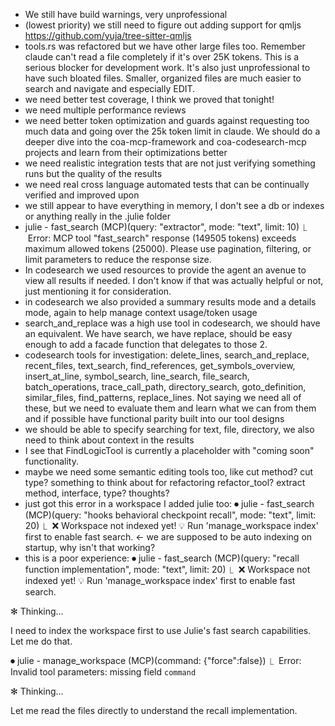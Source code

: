 * We still have build warnings, very unprofessional
* (lowest priority) we still need to figure out adding support for qmljs https://github.com/yuja/tree-sitter-qmljs
* tools.rs was refactored but we have other large files too. Remember claude can't read a file completely if it's over 25K tokens. This is a serious blocker for development work. It's also just unprofessional to have such bloated files. Smaller, organized files are much easier to search and navigate and especially EDIT.
* we need better test coverage, I think we proved that tonight!
* we need multiple performance reviews
* we need better token optimization and guards against requesting too much data and going over the 25k token limit in claude. We should do a deeper dive into the coa-mcp-framework and coa-codesearch-mcp projects and learn from their optimizations better
* we need realistic integration tests that are not just verifying something runs but the quality of the results
* we need real cross language automated tests that can be continually verified and improved upon
* we still appear to have everything in memory, I don't see a db or indexes or anything really in the .julie folder
*  julie - fast_search (MCP)(query: "extractor", mode: "text", limit: 10)
  ⎿  Error: MCP tool "fast_search" response (149505 tokens) exceeds maximum allowed tokens (25000). Please use pagination, filtering, or limit
     parameters to reduce the response size.
* In codesearch we used resources to provide the agent an avenue to view all results if needed. I don't know if that was actually helpful or not, just mentioning it for consideration.
* in codesearch we also provided a summary results mode and a details mode, again to help manage context usage/token usage
* search_and_replace was a high use tool in codesearch, we should have an equivalent. We have search, we have replace, should be easy enough to add a facade function that delegates to those 2.
* codesearch tools for investigation: delete_lines, search_and_replace, recent_files, text_search, find_references, get_symbols_overview, insert_at_line, symbol_search, line_search, file_search, batch_operations, trace_call_path, directory_search, goto_definition, similar_files, find_patterns, replace_lines. Not saying we need all of these, but we need to evaluate them and learn what we can from them and if possible have functional parity built into our tool designs
* we should be able to specify searching for text, file, directory, we also need to think about context in the results
* I see that FindLogicTool is currently a placeholder with "coming soon" functionality.
* maybe we need some semantic editing tools too, like cut method? cut type? something to think about for refactoring refactor_tool? extract method, interface, type? thoughts?
* just got this error in a workspace I added julie too: ⏺ julie - fast_search (MCP)(query: "hooks behavioral checkpoint recall", mode: "text", limit: 20)
  ⎿  ❌ Workspace not indexed yet!
     💡 Run 'manage_workspace index' first to enable fast search. <- we are supposed to be auto indexing on startup, why isn't that working?
* this is a poor experience: ⏺ julie - fast_search (MCP)(query: "recall function implementation", mode: "text", limit: 20)
  ⎿  ❌ Workspace not indexed yet!
     💡 Run 'manage_workspace index' first to enable fast search.

✻ Thinking…

  I need to index the workspace first to use Julie's fast search capabilities. Let me do that.

⏺ julie - manage_workspace (MCP)(command: {"force":false})
  ⎿  Error: Invalid tool parameters: missing field `command`

✻ Thinking…

  Let me read the files directly to understand the recall implementation.